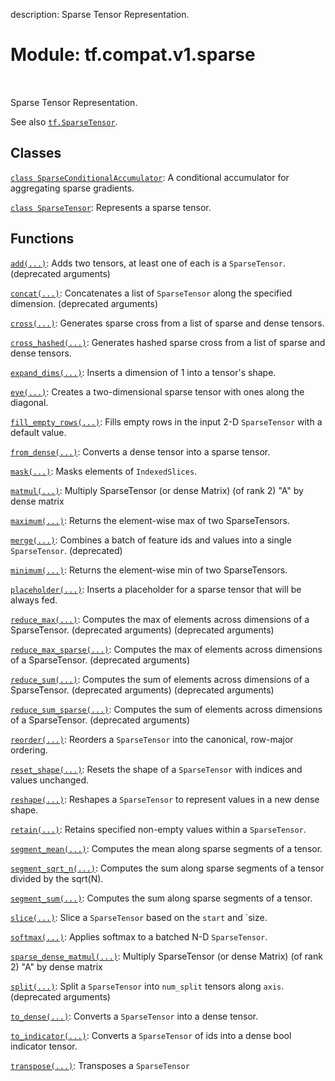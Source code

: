 description: Sparse Tensor Representation.

<div itemscope itemtype="http://developers.google.com/ReferenceObject">
<meta itemprop="name" content="tf.compat.v1.sparse" />
<meta itemprop="path" content="Stable" />
</div>

# Module: tf.compat.v1.sparse

<!-- Insert buttons and diff -->

<table class="tfo-notebook-buttons tfo-api nocontent" align="left">

</table>



Sparse Tensor Representation.


See also <a href="../../../tf/sparse/SparseTensor.md"><code>tf.SparseTensor</code></a>.

## Classes

[`class SparseConditionalAccumulator`](../../../tf/compat/v1/SparseConditionalAccumulator.md): A conditional accumulator for aggregating sparse gradients.

[`class SparseTensor`](../../../tf/sparse/SparseTensor.md): Represents a sparse tensor.

## Functions

[`add(...)`](../../../tf/compat/v1/sparse_add.md): Adds two tensors, at least one of each is a `SparseTensor`. (deprecated arguments)

[`concat(...)`](../../../tf/compat/v1/sparse_concat.md): Concatenates a list of `SparseTensor` along the specified dimension. (deprecated arguments)

[`cross(...)`](../../../tf/sparse/cross.md): Generates sparse cross from a list of sparse and dense tensors.

[`cross_hashed(...)`](../../../tf/sparse/cross_hashed.md): Generates hashed sparse cross from a list of sparse and dense tensors.

[`expand_dims(...)`](../../../tf/sparse/expand_dims.md): Inserts a dimension of 1 into a tensor's shape.

[`eye(...)`](../../../tf/sparse/eye.md): Creates a two-dimensional sparse tensor with ones along the diagonal.

[`fill_empty_rows(...)`](../../../tf/sparse/fill_empty_rows.md): Fills empty rows in the input 2-D `SparseTensor` with a default value.

[`from_dense(...)`](../../../tf/sparse/from_dense.md): Converts a dense tensor into a sparse tensor.

[`mask(...)`](../../../tf/sparse/mask.md): Masks elements of `IndexedSlices`.

[`matmul(...)`](../../../tf/sparse/sparse_dense_matmul.md): Multiply SparseTensor (or dense Matrix) (of rank 2) "A" by dense matrix

[`maximum(...)`](../../../tf/sparse/maximum.md): Returns the element-wise max of two SparseTensors.

[`merge(...)`](../../../tf/compat/v1/sparse_merge.md): Combines a batch of feature ids and values into a single `SparseTensor`. (deprecated)

[`minimum(...)`](../../../tf/sparse/minimum.md): Returns the element-wise min of two SparseTensors.

[`placeholder(...)`](../../../tf/compat/v1/sparse_placeholder.md): Inserts a placeholder for a sparse tensor that will be always fed.

[`reduce_max(...)`](../../../tf/compat/v1/sparse_reduce_max.md): Computes the max of elements across dimensions of a SparseTensor. (deprecated arguments) (deprecated arguments)

[`reduce_max_sparse(...)`](../../../tf/compat/v1/sparse_reduce_max_sparse.md): Computes the max of elements across dimensions of a SparseTensor. (deprecated arguments)

[`reduce_sum(...)`](../../../tf/compat/v1/sparse_reduce_sum.md): Computes the sum of elements across dimensions of a SparseTensor. (deprecated arguments) (deprecated arguments)

[`reduce_sum_sparse(...)`](../../../tf/compat/v1/sparse_reduce_sum_sparse.md): Computes the sum of elements across dimensions of a SparseTensor. (deprecated arguments)

[`reorder(...)`](../../../tf/sparse/reorder.md): Reorders a `SparseTensor` into the canonical, row-major ordering.

[`reset_shape(...)`](../../../tf/sparse/reset_shape.md): Resets the shape of a `SparseTensor` with indices and values unchanged.

[`reshape(...)`](../../../tf/sparse/reshape.md): Reshapes a `SparseTensor` to represent values in a new dense shape.

[`retain(...)`](../../../tf/sparse/retain.md): Retains specified non-empty values within a `SparseTensor`.

[`segment_mean(...)`](../../../tf/compat/v1/sparse_segment_mean.md): Computes the mean along sparse segments of a tensor.

[`segment_sqrt_n(...)`](../../../tf/compat/v1/sparse_segment_sqrt_n.md): Computes the sum along sparse segments of a tensor divided by the sqrt(N).

[`segment_sum(...)`](../../../tf/compat/v1/sparse_segment_sum.md): Computes the sum along sparse segments of a tensor.

[`slice(...)`](../../../tf/sparse/slice.md): Slice a `SparseTensor` based on the `start` and `size.

[`softmax(...)`](../../../tf/sparse/softmax.md): Applies softmax to a batched N-D `SparseTensor`.

[`sparse_dense_matmul(...)`](../../../tf/sparse/sparse_dense_matmul.md): Multiply SparseTensor (or dense Matrix) (of rank 2) "A" by dense matrix

[`split(...)`](../../../tf/compat/v1/sparse_split.md): Split a `SparseTensor` into `num_split` tensors along `axis`. (deprecated arguments)

[`to_dense(...)`](../../../tf/sparse/to_dense.md): Converts a `SparseTensor` into a dense tensor.

[`to_indicator(...)`](../../../tf/sparse/to_indicator.md): Converts a `SparseTensor` of ids into a dense bool indicator tensor.

[`transpose(...)`](../../../tf/sparse/transpose.md): Transposes a `SparseTensor`

